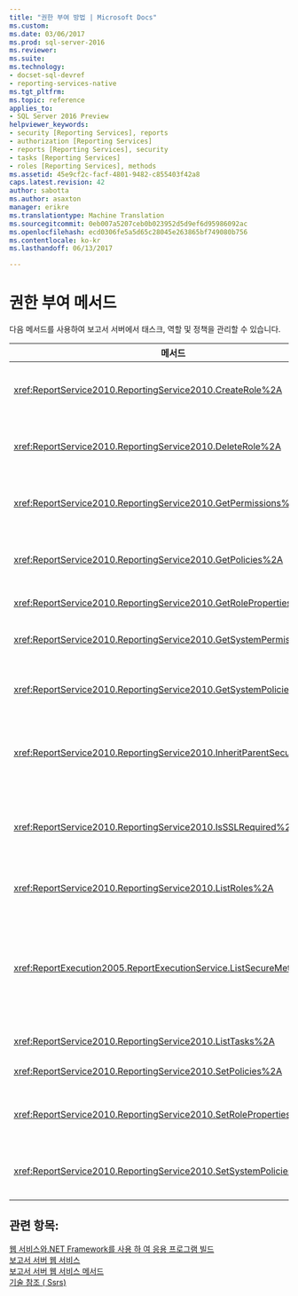 ```yaml
---
title: "권한 부여 방법 | Microsoft Docs"
ms.custom: 
ms.date: 03/06/2017
ms.prod: sql-server-2016
ms.reviewer: 
ms.suite: 
ms.technology:
- docset-sql-devref
- reporting-services-native
ms.tgt_pltfrm: 
ms.topic: reference
applies_to:
- SQL Server 2016 Preview
helpviewer_keywords:
- security [Reporting Services], reports
- authorization [Reporting Services]
- reports [Reporting Services], security
- tasks [Reporting Services]
- roles [Reporting Services], methods
ms.assetid: 45e9cf2c-facf-4801-9482-c855403f42a8
caps.latest.revision: 42
author: sabotta
ms.author: asaxton
manager: erikre
ms.translationtype: Machine Translation
ms.sourcegitcommit: 0eb007a5207ceb0b023952d5d9ef6d95986092ac
ms.openlocfilehash: ecd0306fe5a5d65c28045e263865bf749080b756
ms.contentlocale: ko-kr
ms.lasthandoff: 06/13/2017

---
```

# <a name="authorization-methods"></a>권한 부여 메서드
  다음 메서드를 사용하여 보고서 서버에서 태스크, 역할 및 정책을 관리할 수 있습니다.  
  
|메서드|작업|  
|------------|------------|  
|<xref:ReportService2010.ReportingService2010.CreateRole%2A>|보고서 서버 데이터베이스에 새 역할을 추가합니다. 이 메서드는 기본 모드에만 적용됩니다.|  
|<xref:ReportService2010.ReportingService2010.DeleteRole%2A>|보고서 서버 데이터베이스에서 역할을 삭제합니다. 이 메서드는 기본 모드에만 적용됩니다.|  
|<xref:ReportService2010.ReportingService2010.GetPermissions%2A>|보고서 서버 데이터베이스 또는 SharePoint 라이브러리의 특정 항목과 연결된 사용자 권한을 반환합니다.|  
|<xref:ReportService2010.ReportingService2010.GetPolicies%2A>|보고서 서버 데이터베이스 또는 또는 SharePoint 라이브러리의 특정 항목과 연결된 정책을 반환합니다.|  
|<xref:ReportService2010.ReportingService2010.GetRoleProperties%2A>|역할 메타데이터 속성 및 관련 태스크 모음을 반환합니다.|  
|<xref:ReportService2010.ReportingService2010.GetSystemPermissions%2A>|사용자의 시스템 사용 권한을 반환합니다. 이 메서드는 기본 모드에만 적용됩니다.|  
|<xref:ReportService2010.ReportingService2010.GetSystemPolicies%2A>|연결된 그룹 및 역할을 포함한 시스템 정책을 반환합니다. 이 메서드는 기본 모드에만 적용됩니다.|  
|<xref:ReportService2010.ReportingService2010.InheritParentSecurity%2A>|보고서 서버 데이터베이스의 특정 항목과 연결된 정책을 삭제하고 항목에 대한 보안 정책을 부모의 보안 정책으로 설정합니다.|  
|<xref:ReportService2010.ReportingService2010.IsSSLRequired%2A>|<xref:ReportService2010> 끝점을 사용하는 데 SSL(Secure Sockets Layer) 프로토콜이 필요한지 여부를 나타내는 부울 값을 반환합니다.|  
|<xref:ReportService2010.ReportingService2010.ListRoles%2A>|보고서 서버에서 관리되는 역할의 이름과 설명을 반환합니다.|  
|<xref:ReportExecution2005.ReportExecutionService.ListSecureMethods%2A>|<xref:ReportExecution2005> 끝점에서 호출될 때 보안 연결이 필요한 SOAP(Simple Object Access Protocol) 메서드 목록을 반환합니다. **SecureConnectionLevel** 반환 되는 메서드를 결정 하는 보고서 서버는 설정이 사용 됩니다.|  
|<xref:ReportService2010.ReportingService2010.ListTasks%2A>|보고서 서버에서 관리되는 태스크를 반환합니다.|  
|<xref:ReportService2010.ReportingService2010.SetPolicies%2A>|지정된 항목과 연결된 정책을 설정합니다.|  
|<xref:ReportService2010.ReportingService2010.SetRoleProperties%2A>|역할 메타데이터 속성을 설정하고 태스크 집합과 역할을 연결합니다. 이 메서드는 기본 모드에만 적용됩니다.|  
|<xref:ReportService2010.ReportingService2010.SetSystemPolicies%2A>|그룹 및 그룹과 연관된 역할을 정의하는 시스템 정책을 설정합니다. 이 메서드는 기본 모드에만 적용됩니다.|  
  
## <a name="see-also"></a>관련 항목:  
 [웹 서비스와.NET Framework를 사용 하 여 응용 프로그램 빌드](../../../reporting-services/report-server-web-service/net-framework/building-applications-using-the-web-service-and-the-net-framework.md)   
 [보고서 서버 웹 서비스](../../../reporting-services/report-server-web-service/report-server-web-service.md)   
 [보고서 서버 웹 서비스 메서드](../../../reporting-services/report-server-web-service/methods/report-server-web-service-methods.md)   
 [기술 참조 &#40; Ssrs&#41;](../../../reporting-services/technical-reference-ssrs.md)  
  
  
